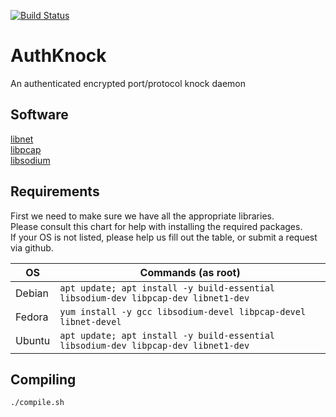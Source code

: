 
[![Build Status](https://travis-ci.com/Fullaxx/authknock.svg?branch=master)](https://travis-ci.com/Fullaxx/authknock)

# AuthKnock
An authenticated encrypted port/protocol knock daemon

## Software
[libnet](https://github.com/libnet/libnet) \
[libpcap](https://www.tcpdump.org/) \
[libsodium](https://github.com/jedisct1/libsodium)

## Requirements
First we need to make sure we have all the appropriate libraries. \
Please consult this chart for help with installing the required packages. \
If your OS is not listed, please help us fill out the table, or submit a request via github.

| OS     | Commands (as root)                                                                 |
| ------ | ---------------------------------------------------------------------------------- |
| Debian | `apt update; apt install -y build-essential libsodium-dev libpcap-dev libnet1-dev` |
| Fedora | `yum install -y gcc libsodium-devel libpcap-devel libnet-devel`                    |
| Ubuntu | `apt update; apt install -y build-essential libsodium-dev libpcap-dev libnet1-dev` |

## Compiling
```
./compile.sh
```
